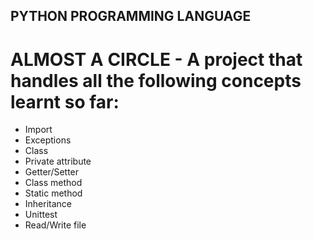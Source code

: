 ## PYTHON PROGRAMMING LANGUAGE

# ALMOST A CIRCLE - A project that handles all the following concepts learnt so far:

* Import
* Exceptions
* Class
* Private attribute
* Getter/Setter
* Class method
* Static method
* Inheritance
* Unittest
* Read/Write file
